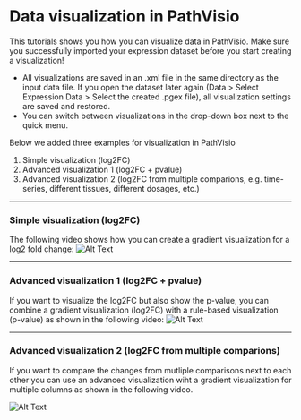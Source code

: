 # Data visualization in PathVisio

This tutorials shows you how you can visualize data in PathVisio. Make sure you successfully imported your expression dataset before you start creating a visualization!

* All visualizations are saved in an .xml file in the same directory as the input data file. If you open the dataset later again (Data > Select Expression Data > Select the created .pgex file), all visualization settings are saved and restored. 
* You can switch between visualizations in the drop-down box next to the quick menu. 

Below we added three examples for visualization in PathVisio 
1. Simple visualization (log2FC)
2. Advanced visualization 1 (log2FC + pvalue)
3. Advanced visualization 2 (log2FC from multiple comparions, e.g. time-series, different tissues, different dosages, etc.)

----

### Simple visualization (log2FC)
The following video shows how you can create a gradient visualization for a log2 fold change:
![Alt Text](https://github.com/PathVisio/pathvisio.github.io/blob/master/tutorials/visualization-simple.gif)

----

### Advanced visualization 1 (log2FC + pvalue)
If you want to visualize the log2FC but also show the p-value, you can combine a gradient visualization (log2FC) with a rule-based visualization (p-value) as shown in the following video:
![Alt Text](https://github.com/PathVisio/pathvisio.github.io/blob/master/tutorials/visualization-advanced1.gif)

----

### Advanced visualization 2 (log2FC from multiple comparions)
If you want to compare the changes from mutliple comparisons next to each other you can use an advanced visualization wiht a gradient visualization for multiple columns as shown in the following video. 

![Alt Text](https://github.com/PathVisio/pathvisio.github.io/blob/master/tutorials/visualization-advanced2.gif)

